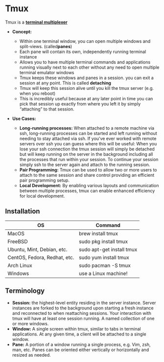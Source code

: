 # Tmux

Tmux is a [**terminal multiplexer**](https://en.wikipedia.org/wiki/Tmux) 
- **Concept:**
    - Within one terminal window, you can open multiple windows and split-views. (called**panes**)
    - Each pane will contain its own, independently running terminal instance
    - Allows you to have multiple terminal commands and applications running visually next to each other without any need to open multiple terminal emulator windows
    - Tmux keeps these windows and panes in a session. you can exit a session at any point. This is called **detaching**
    - Tmux will keep this session alive until you kill the tmux server (e.g. when you reboot)
    - This is incredibly useful because at any later point in time you can pick that session up exactly from where you left it by simply “attaching” to that session.

- **Use Cases:**
    - **Long-running processes:**
     When attached to a remote machine via ssh, long-running processes can be started and left running without needing to stay attached via ssh. If you’ve ever worked with remote servers over ssh you can guess where this will be useful: When you lose your ssh connection the tmux session will simply be detached but will keep running on the server in the background including all the processes that run within your session. To continue your session simply ssh to the server again and attach to the running session.
    - **Pair Programming:** Tmux can be used to allow two or more users to attach to the same session and share control providing an efficient pair programming setup.
    - **Local Development:** By enabling various layouts and communication between multiple processes, tmux can enable enhanced efficiency for local development.

## Installation
| OS | Command |
| --- | --- |
| MacOS  | brew install tmux  |
| FreeBSD  | sudo pkg install tmux  |
| Ubuntu, Mint, Debian, etc. | sudo apt-get install tmux |
| CentOS, Fedora, Redhat, etc. | sudo yum install tmux |
| Arch Linux | sudo pacman -S tmux |
| Windows | use a Linux machine! |

## Terminology

- **Session:**  the highest-level entity residing in the server instance. Server instances are forked to the background upon starting a fresh instance and reconnected to when reattaching sessions. Your interaction with tmux will have at least one session running. A named collection of one or more windows.
- **Window:** A single screen within tmux, similar to tabs in terminal applications. At any given time, a client will be attached to a single window.
- **Pane:** A portion of a window running a single process, e.g. Vim, zsh, man, etc. Panes can be oriented either vertically or horizontally and resized as needed.

